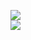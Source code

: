 ![](https://github-readme-stats.vercel.app/api?username=kislball&show_icons=true&count_private=true)  
![](https://github-readme-stats.vercel.app/api/top-langs?username=kislball&count_private=true)

